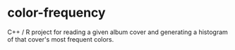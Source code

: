 # color-frequency
C++ / R project for reading a given album cover and generating a histogram of that cover's most frequent colors.
